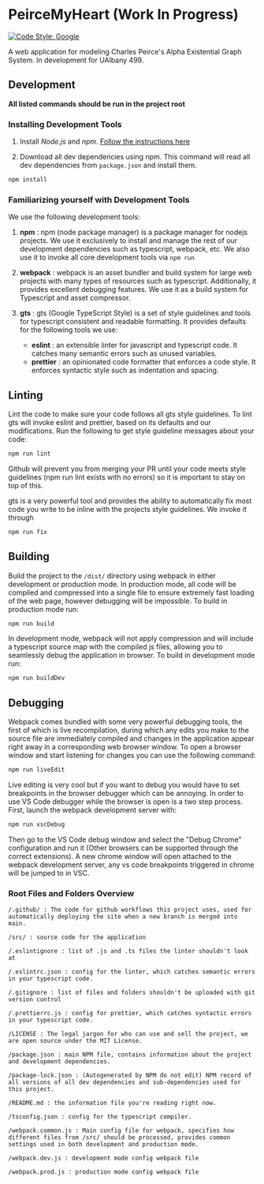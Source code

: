 # PeirceMyHeart (Work In Progress)

[![Code Style: Google](https://img.shields.io/badge/code%20style-google-blueviolet.svg)](https://github.com/google/gts)

A web application for modeling Charles Peirce's Alpha Existential Graph System. In development for UAlbany 499.

## Development

**All listed commands should be run in the project root**

### Installing Development Tools

1. Install *Node.js* and *npm*. [Follow the instructions here](https://nodejs.org/en/download)

2. Download all dev dependencies using npm. This command will read all dev
dependencies from `package.json` and install them.
```bash
npm install 
```

### Familiarizing yourself with Development Tools

We use the following development tools: 

1. **npm** : npm (node package manager) is a package manager for nodejs projects. We use it exclusively
to install and manage the rest of our development dependencies such as typescript, webpack, etc.
We also use it to invoke all core development tools via `npm run`

2. **webpack** : webpack is an asset bundler and build system for large web projects with 
many types of resources such as typescript. Additionally, it provides excellent debugging features.
We use it as a build system for Typescript and asset compressor. 
 
3. **gts** : gts (Google TypeScript Style) is a set of style guidelines and tools for typescript
consistent and readable formatting. It provides defaults for the following tools we use:
    * **eslint** : an extensible linter for javascript and typescript code. It catches 
      many semantic errors such as unused variables.
    * **prettier** : an opinionated code formatter that enforces a code style. It enforces
      syntactic style such as indentation and spacing.

## Linting

Lint the code to make sure your code follows all gts style guidelines. To lint gts will invoke eslint and prettier, based
on its defaults and our modifications.
Run the following to get style guideline messages about your code:
```bash
npm run lint
```
Github will prevent you from merging your PR until your code meets style guidelines 
(npm run lint exists with no errors) so it is important to stay on top of this.

gts is a very powerful tool and provides the ability to automatically fix most code
you write to be inline with the projects style guidelines. We invoke it through
```bash
npm run fix
```

## Building
Build the project to the `/dist/` directory using webpack in either development or production mode.
In production mode, all code will be compiled and compressed into a single file to ensure extremely
fast loading of the web page, however debugging will be impossible. To build in production mode
run:
```bash
npm run build
```

In development mode, webpack will not apply compression and will include a typescript source map with
the compiled js files, allowing you to seamlessly debug the application in browser. To build in
development mode run:
```bash
npm run buildDev
```

## Debugging

Webpack comes bundled with some very powerful debugging tools, the first of which is live
recompilation, during which any edits you make to the source file are immediately compiled 
and changes in the application appear right away in a corresponding web browser window. To 
open a browser window and start listening for changes you can use the following command:
```bash
npm run liveEdit
```

Live editing is very cool but if you want to debug you would have to set breakpoints in the browser debugger
which can be annoying. In order to use VS Code debugger while the browser is open is a two step
process. First, launch the webpack development server with:
```bash
npm run vscDebug
```
Then go to the VS Code debug window and select the "Debug Chrome" configuration and run it (Other browsers can be
supported through the correct extensions). A new chrome window will open attached to the webpack
development server, any vs code breakpoints triggered in chrome will be jumped to in VSC.


### Root Files and Folders Overview
```
/.github/ : The code for github workflows this project uses, used for automatically deploying the site when a new branch is merged into main. 

/src/ : source code for the application 

/.eslintignore : list of .js and .ts files the linter shouldn't look at

/.eslintrc.json : config for the linter, which catches semantic errors in your typescript code.

/.gitignore : list of files and folders shouldn't be uploaded with git version control

/.prettierrc.js : config for prettier, which catches syntactic errors in your typescript code.

/LICENSE : The legal jargon for who can use and sell the project, we are open source under the MIT License.

/package.json : main NPM file, contains information about the project and development dependencies.

/package-lock.json : (Autogenerated by NPM do not edit) NPM record of all versions of all dev dependencies and sub-dependencies used for this project.

/README.md : the information file you're reading right now.

/tsconfig.json : config for the typescript compiler.

/webpack.common.js : Main config file for webpack, specifies how different files from /src/ should be processed, provides common settings used in both development and production mode.

/webpack.dev.js : development mode config webpack file

/webpack.prod.js : production mode config webpack file

```
